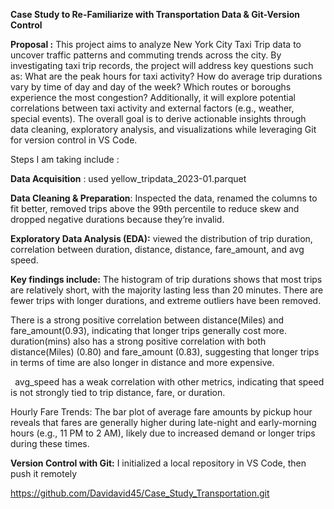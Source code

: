 ﻿**Case Study to Re-Familiarize with Transportation Data & Git-Version Control**

**Proposal :** This project aims to analyze New York City Taxi Trip data to uncover traffic patterns and commuting trends across the city. By investigating taxi trip records, the project will address key questions such as: What are the peak hours for taxi activity? How do average trip durations vary by time of day and day of the week? Which routes or boroughs experience the most congestion? Additionally, it will explore potential correlations between taxi activity and external factors (e.g., weather, special events). The overall goal is to derive actionable insights through data cleaning, exploratory analysis, and visualizations while leveraging Git for version control in VS Code.

Steps I am taking include :

**Data Acquisition** : used yellow\_tripdata\_2023-01.parquet

**Data Cleaning & Preparation**: Inspected the data, renamed the columns to fit better, removed trips above the 99th percentile to reduce skew and dropped negative durations because they’re invalid.

**Exploratory Data Analysis (EDA):** viewed the distribution of trip duration, correlation between duration, distance, distance, fare\_amount, and avg speed.

**Key findings include:** The histogram of trip durations shows that most trips are relatively short, with the majority lasting less than 20 minutes. There are fewer trips with longer durations, and extreme outliers have been removed.

There is a strong positive correlation between distance(Miles) and fare\_amount(0.93), indicating that longer trips generally cost more. duration(mins) also has a strong positive correlation with both  distance(Miles) (0.80) and fare\_amount (0.83), suggesting that longer trips in terms of time are also longer in distance and more expensive.

` `avg\_speed has a weak correlation with other metrics, indicating that speed is not strongly tied to trip distance, fare, or duration.

Hourly Fare Trends: The bar plot of average fare amounts by pickup hour reveals that fares are generally higher during late-night and early-morning hours (e.g., 11 PM to 2 AM), likely due to increased demand or longer trips during these times.

**Version Control with Git:** I initialized a local repository in VS Code, then push it remotely

<https://github.com/Davidavid45/Case_Study_Transportation.git>


